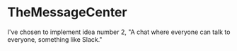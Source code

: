 # TheMessageCenter

I've chosen to implement idea number 2, "A chat where everyone can talk to everyone, something like Slack."
